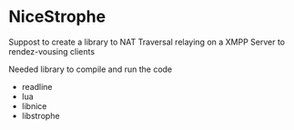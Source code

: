 # NiceStrophe
Suppost to create a library to NAT Traversal relaying on a XMPP Server to rendez-vousing clients

Needed library to compile and run the code
- readline
- lua
- libnice
- libstrophe
